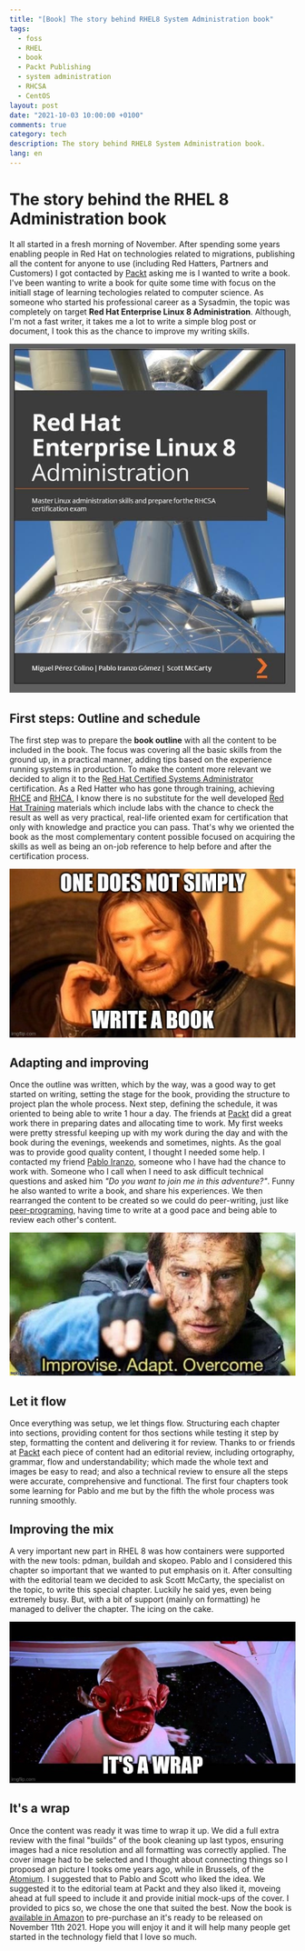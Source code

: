 ```yaml
---
title: "[Book] The story behind RHEL8 System Administration book"
tags:
  - foss
  - RHEL
  - book
  - Packt Publishing
  - system administration
  - RHCSA
  - CentOS
layout: post
date: "2021-10-03 10:00:00 +0100"
comments: true
category: tech
description: The story behind RHEL8 System Administration book.
lang: en
---
```


# The story behind the RHEL 8 Administration book

It all started in a fresh morning of November. After spending some years enabling people in Red Hat on technologies related to migrations, publishing all the content for anyone to use (including Red Hatters, Partners and Customers) I got contacted by [Packt](https://www.packtpub.com/product/red-hat-enterprise-linux-8-administration/9781800569829) asking me is I wanted to write a book. I've been wanting to write a book for quite some time with focus on the initiall stage of learning techologies related to computer science. As someone who started his professional career as a Sysadmin, the topic was completely on target **Red Hat Enterprise Linux 8 Administration**. Although, I'm not a fast writer, it takes me a lot to write a simple blog post or document, I took this as the chance to improve my writing skills.

[![Red Hat Enterprise Linux 8 Administration cover](/rhel8-cover.png)](https://s.admins.guru/buyonamazon)

## First steps: Outline and schedule

The first step was to prepare the **book outline** with all the content to be included in the book. The focus was covering all the basic skills from the ground up, in a practical manner, adding tips based on the experience running systems in production. To make the content more relevant we decided to align it to the [Red Hat Certified Systems Administrator](https://www.redhat.com/en/services/certification/rhcsa) certification. As a Red Hatter who has gone through training, achieving [RHCE](https://www.redhat.com/en/services/certification/rhce) and [RHCA](https://www.redhat.com/en/services/certification/rhca), I know there is no substitute for the well developed [Red Hat Training](https://www.redhat.com/en/services/training-and-certification) materials which include labs with the chance to check the result as well as very practical, real-life oriented exam for certification that only with knowledge and practice you can pass. That's why we oriented the book as the most complementary content possible focused on acquiring the skills as well as being an on-job reference to help before and after the certification process.

[![One does not simply write a book - from Imgflip Meme Generator](/2021-10-03_the_story-meme1.jpg)](https://imgflip.com/i/5p7a5d)

## Adapting and improving

Once the outline was written, which by the way, was a good way to get started on writing, setting the stage for the book, providing the structure to project plan the whole process. Next step, defining the schedule, it was oriented to being able to write 1 hour a day. The friends at [Packt](https://www.packtpub.com/product/red-hat-enterprise-linux-8-administration/9781800569829) did a great work there in preparing dates and allocating time to work. My first weeks were pretty stressful keeping up with my work during the day and with the book during the evenings, weekends and sometimes, nights. As the goal was to provide good quality content, I thought I needed some help. I contacted my friend [Pablo Iranzo](https://www.amazon.com/Pablo-Iranzo-G%C3%B3mez/e/B0983L2YT5/ref=ntt_dp_epwbk_0), someone who I have had the chance to work with. Someone who I call when I need to ask difficult technical questions and asked him _"Do you want to join me in this adventure?"_. Funny he also wanted to write a book, and share his experiences. We then rearranged the content to be created so we could do peer-writing, just like [peer-programing](https://medium.com/swlh/peer-programming-positive-and-negative-perceptions-c03141c74ea0), having time to write at a good pace and being able to review each other's content.

[![Adapt - from Imgflip Meme Generator](/2021-10-03_the_story-meme3.jpg)](https://imgflip.com/i/5p7fv5)

## Let it flow

Once everything was setup, we let things flow. Structuring each chapter into sections, providing content for thos sections while testing it step by step, formatting the content and delivering it for review. Thanks to or friends at [Packt](https://www.packtpub.com/product/red-hat-enterprise-linux-8-administration/9781800569829) each piece of content had an editorial review, including ortography, grammar, flow and understandability; which made the whole text and images be easy to read; and also a technical review to ensure all the steps were accurate, comprehensive and functional. The first four chapters took some learning for Pablo and me but by the fifth the whole process was running smoothly.

## Improving the mix

A very important new part in RHEL 8 was how containers were supported with the new tools: pdman, buildah and skopeo. Pablo and I considered this chapter so important that we wanted to put emphasis on it. After consulting with the editorial team we decided to ask Scott McCarty, the specialist on the topic, to write this special chapter. Luckily he said yes, even being extremely busy. But, with a bit of support (mainly on formatting) he managed to deliver the chapter. The icing on the cake.

[![It's a wrap - from Imgflip Meme Generator](/2021-10-03_the_story-meme2.jpg)](https://imgflip.com/i/5p7fdz)

## It's a wrap

Once the content was ready it was time to wrap it up. We did a full extra review with the final "builds" of the book cleaning up last typos, ensuring images had a nice resolution and all formatting was correctly applied. The cover image had to be selected and I thought about connecting things so I proposed an picture I tooks ome years ago, while in Brussels, of the [Atomium](https://atomium.be/). I suggested that to Pablo and Scott who liked the idea. We suggested it to the editorial team at Packt and they also liked it, moveing ahead at full speed to include it and provide initial mock-ups of the cover. I provided to pics so, we chose the one that suited the best.
Now the book is [available in Amazon](https://s.admins.guru/buyonamazon) to pre-purchase an it's ready to be released on November 11th 2021. Hope you will enjoy it and it will help many people get started in the technology field that I love so much.
